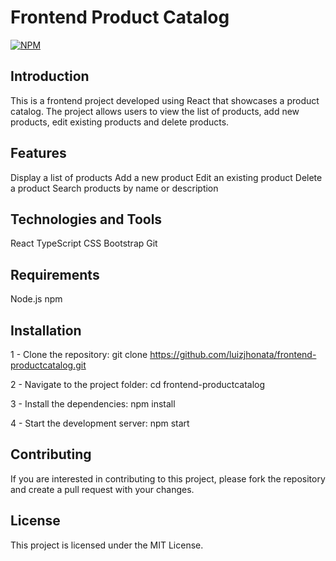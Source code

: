 # Frontend Product Catalog
[![NPM](https://img.shields.io/npm/l/react)](https://github.com/luizjhonata/frontend-productcatalog/blob/main/LICENCE)



## Introduction

This is a frontend project developed using React that showcases a product catalog. The project allows users to view the list of products, add new products, edit existing products and delete products.

## Features

Display a list of products
Add a new product
Edit an existing product
Delete a product
Search products by name or description

## Technologies and Tools

React
TypeScript
CSS
Bootstrap
Git

## Requirements
Node.js
npm

##  Installation

1 - Clone the repository:
git clone https://github.com/luizjhonata/frontend-productcatalog.git

2 - Navigate to the project folder:
cd frontend-productcatalog

3 - Install the dependencies:
npm install

4 - Start the development server:
npm start

## Contributing
If you are interested in contributing to this project, please fork the repository and create a pull request with your changes.

## License
This project is licensed under the MIT License.

